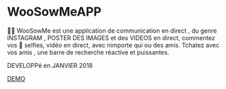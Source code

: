 # WooSowMeAPP
 
📱📱 WooSowMe est une application de communication en direct , du genre INSTAGRAM , POSTER DES IMAGES et des VIDEOS en direct, commentez vos 🤳 selfies, vidéo en direct, avec nimporte qui ou des amis.
Tchatez avec vos amis , une  barre de recherche réactive et puissantes.

DEVELOPPé en JANVIER 2018


<a href="https://woosowmeapp.ga/authentification" target="_blank" >DEMO</a>
